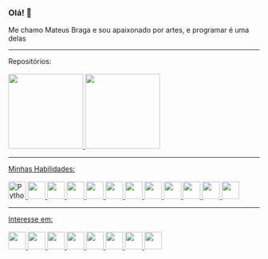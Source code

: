 ### Olá! 👋<br>
Me chamo Mateus Braga e sou apaixonado por artes, e programar é uma delas
<hr>
<div>
  Repositórios:<br>
  <br>
  <a href="https://github.com/mateusbrga">
  <img height="150em" src="https://github-readme-stats.vercel.app/api?username=mateusbrga&show_icons=true&theme=tokyonight&include_all_comits=true&count_private=true"/>
  <img height="150em" src="https://github-readme-stats.vercel.app/api/top-langs/?username=mateusbrga&layout=compact&langs_count=16&theme=tokyonight"/>
</div>
<hr>
<div>
  Minhas Habilidades:<br>
  <br>
  <img alt="Python" height="35" witdh="45" src="https://cdn.jsdelivr.net/gh/devicons/devicon/icons/python/python-original.svg" /> 
  <img height="35" witdh="45" src="https://cdn.jsdelivr.net/gh/devicons/devicon/icons/jupyter/jupyter-original-wordmark.svg" />
  <img height="35" witdh="45" src="https://cdn.jsdelivr.net/gh/devicons/devicon/icons/c/c-original.svg" /> 
  <img height="35" witdh="45" src="https://cdn.jsdelivr.net/gh/devicons/devicon/icons/cplusplus/cplusplus-original.svg" />
  <img height="35" witdh="45" src="https://cdn.jsdelivr.net/gh/devicons/devicon/icons/pandas/pandas-original.svg" />
  <img height="35" witdh="45" src="https://cdn.jsdelivr.net/gh/devicons/devicon/icons/numpy/numpy-original.svg" />
  <img height="35" witdh="45" src="https://cdn.jsdelivr.net/gh/devicons/devicon/icons/mysql/mysql-original.svg" />
  <img height="35" witdh="45" src="https://cdn.jsdelivr.net/gh/devicons/devicon/icons/css3/css3-original.svg" />
  <img height="35" witdh="45" src="https://cdn.jsdelivr.net/gh/devicons/devicon/icons/html5/html5-original.svg" />
  <img height="35" witdh="45" src="https://cdn.jsdelivr.net/gh/devicons/devicon/icons/vscode/vscode-original.svg" />
  <img height="35" witdh="45" src="https://cdn.jsdelivr.net/gh/devicons/devicon/icons/windows8/windows8-original.svg" />
  <img height="35" witdh="45" src="https://cdn.jsdelivr.net/gh/devicons/devicon/icons/photoshop/photoshop-plain.svg" />
</div>
<hr>
<div>
  Interesse em:<br>
  <br>
  <img height="35" witdh="45" src="https://cdn.jsdelivr.net/gh/devicons/devicon/icons/csharp/csharp-original.svg" /> 
  <img height="35" witdh="45" src="https://cdn.jsdelivr.net/gh/devicons/devicon/icons/java/java-original.svg" />
  <img height="35" witdh="45" src="https://cdn.jsdelivr.net/gh/devicons/devicon/icons/javascript/javascript-original.svg" />
  <img height="35" witdh="45" src="https://cdn.jsdelivr.net/gh/devicons/devicon/icons/unity/unity-original.svg" />
  <img height="35" witdh="45" src="https://cdn.jsdelivr.net/gh/devicons/devicon/icons/android/android-plain.svg" />
  <img height="35" witdh="45" src="https://cdn.jsdelivr.net/gh/devicons/devicon/icons/premierepro/premierepro-plain.svg" />
  <img height="35" witdh="45" src="https://cdn.jsdelivr.net/gh/devicons/devicon/icons/git/git-original.svg" />
  <img height="35" witdh="45" src="https://cdn.jsdelivr.net/gh/devicons/devicon/icons/linux/linux-original.svg" /> 
</div>
 

